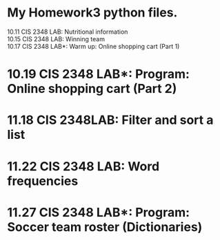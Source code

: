 # My Homework3 python files.

10.11 CIS 2348 LAB: Nutritional information <br> 
10.15 CIS 2348 LAB: Winning team <br> 
10.17 CIS 2348 LAB*: Warm up: Online shopping cart (Part 1) <br> 
# 10.19 CIS 2348 LAB*: Program: Online shopping cart (Part 2)
# 11.18 CIS 2348LAB: Filter and sort a list
# 11.22 CIS 2348 LAB: Word frequencies
# 11.27 CIS 2348 LAB*: Program: Soccer team roster (Dictionaries)
